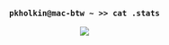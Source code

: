 <div align="center">

  ### `pkholkin@mac-btw ~ >> cat .stats`
  
</div>
<div align="center">
  <img src="https://github-readme-stats.vercel.app/api/top-langs/?username=Xpaul6&layout=compact&theme=github_dark&excplude_repo=courseproject_swagtodo" />
</div>

<!--
**Xpaul6/Xpaul6** is a ✨ _special_ ✨ repository because its `README.md` (this file) appears on your GitHub profile.

Here are some ideas to get you started:

- 🔭 I’m currently working on ...
- 🌱 I’m currently learning ...
- 👯 I’m looking to collaborate on ...
- 🤔 I’m looking for help with ...
- 💬 Ask me about ...
- 📫 How to reach me: ...
- 😄 Pronouns: ...
- ⚡ Fun fact: ...
-->
